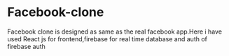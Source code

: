 # Facebook-clone
Facebook clone is designed as same as the real facebook app.Here i have used React js for frontend,firebase for real time database and auth of firebase auth
